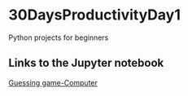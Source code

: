 # 30DaysProductivityDay1
Python projects for beginners

## Links to the Jupyter notebook 
[Guessing game-Computer](http://localhost:8888/notebooks/GUESSING%20GAME.ipynb)

